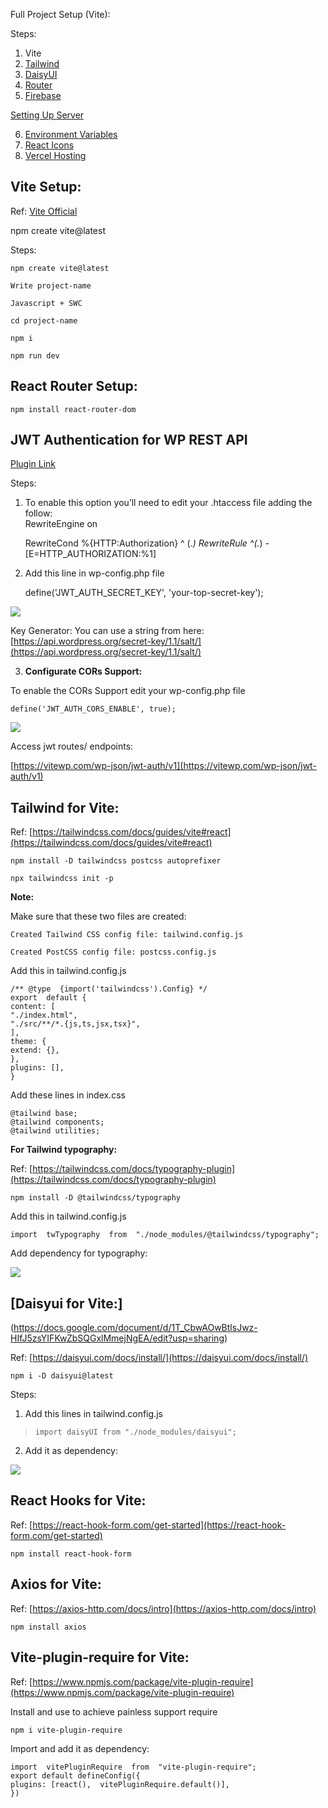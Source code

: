 Full Project Setup (Vite):

Steps:

1.  Vite
2.  [Tailwind](https://docs.google.com/document/d/1i-WR9UXd98Sa9qnZxd-IDYMnPlNAHmydK0AL9k8mNTQ/edit#bookmark=id.iox9ajg697z1)
3.  [DaisyUI](https://docs.google.com/document/d/1i-WR9UXd98Sa9qnZxd-IDYMnPlNAHmydK0AL9k8mNTQ/edit#bookmark=id.8a5wb78bf3qf)
4.  [Router](https://docs.google.com/document/d/1i-WR9UXd98Sa9qnZxd-IDYMnPlNAHmydK0AL9k8mNTQ/edit#bookmark=id.w0duf2shjq24)
5.  [Firebase](https://docs.google.com/document/d/1i-WR9UXd98Sa9qnZxd-IDYMnPlNAHmydK0AL9k8mNTQ/edit#bookmark=id.y1b5wllgxqe)

[Setting Up Server](https://docs.google.com/document/d/1i-WR9UXd98Sa9qnZxd-IDYMnPlNAHmydK0AL9k8mNTQ/edit#bookmark=id.da4f8u36pzg0)

6.  [Environment Variables](https://docs.google.com/document/d/15c91pO6V0_ITeV-Y5P46SKSRS7hU3wIVmpD0z0Vg2oc/edit?usp=sharing)
7.  [React Icons](https://docs.google.com/document/d/1i-WR9UXd98Sa9qnZxd-IDYMnPlNAHmydK0AL9k8mNTQ/edit#bookmark=id.3hb7wu8yy3ac)
8.  [Vercel Hosting](https://docs.google.com/document/d/1i-WR9UXd98Sa9qnZxd-IDYMnPlNAHmydK0AL9k8mNTQ/edit#bookmark=id.b5vjwsk9pmn)

## Vite Setup:

Ref: [Vite Official](https://vitejs.dev/guide/#scaffolding-your-first-vite-project)

npm create vite@latest

Steps:

    npm create vite@latest

    Write project-name

    Javascript + SWC

    cd project-name

    npm i

    npm run dev

## React Router Setup:

    npm install react-router-dom

## JWT Authentication for WP REST API

[Plugin Link](https://wordpress.org/plugins/jwt-authentication-for-wp-rest-api/)

Steps:

1.  To enable this option you’ll need to edit your .htaccess file adding the follow:  
    RewriteEngine on

    RewriteCond %{HTTP:Authorization} ^ (._)
    RewriteRule ^(._) - [E=HTTP_AUTHORIZATION:%1]

2.  Add this line in wp-config.php file

    define('JWT_AUTH_SECRET_KEY', 'your-top-secret-key');

![](https://lh3.googleusercontent.com/i3NpRGdWvA1qfeqFrPMx5js6Sg3Ocvtb8vlfQYXwDIwOQL64egFlXCFJiDKFn8Li2X7XTSttu4gm1iKmO29MI0mrg2eAy9gRHD69gx4X3AhpHMrIYqVoRkW_cjC5bPz1S6QIt7R4jyGpo1GcIkX3FHY)

Key Generator: You can use a string from here: [https://api.wordpress.org/secret-key/1.1/salt/](https://api.wordpress.org/secret-key/1.1/salt/)

3.  **Configurate CORs Support:**

To enable the CORs Support edit your wp-config.php file

    define('JWT_AUTH_CORS_ENABLE', true);

![](https://lh4.googleusercontent.com/F1ePqQf-p77GIKHn9C4g6-xSZFRMtMc2EomOnmyLGYrkc4WCs2og2CO8zsI8NiY_NdEjDJgdFokLrlbuvWhc-netA4jYQUL5rHAdiVtd58Cca3Orald04uT3gPgp58mJhzMhTpxlnKtFgfzvtrVvE3k)

Access jwt routes/ endpoints:

[https://vitewp.com/wp-json/jwt-auth/v1](https://vitewp.com/wp-json/jwt-auth/v1)

## Tailwind for Vite:

Ref: [https://tailwindcss.com/docs/guides/vite#react](https://tailwindcss.com/docs/guides/vite#react)

    npm install -D tailwindcss postcss autoprefixer

    npx tailwindcss init -p

**Note:**

Make sure that these two files are created:

    Created Tailwind CSS config file: tailwind.config.js

    Created PostCSS config file: postcss.config.js

Add this in tailwind.config.js

    /** @type  {import('tailwindcss').Config} */
    export  default {
    content: [
    "./index.html",
    "./src/**/*.{js,ts,jsx,tsx}",
    ],
    theme: {
    extend: {},
    },
    plugins: [],
    }

Add these lines in index.css

    @tailwind base;
    @tailwind components;
    @tailwind utilities;

**For Tailwind typography:**

Ref: [https://tailwindcss.com/docs/typography-plugin](https://tailwindcss.com/docs/typography-plugin)

    npm install -D @tailwindcss/typography

Add this in tailwind.config.js

    import  twTypography  from  "./node_modules/@tailwindcss/typography";

Add dependency for typography:

![](https://lh6.googleusercontent.com/PsZEPI0suNt8G-ATfeSMrxCOp9ultyl4p0mqohs5dTqpRJ8FRYl0z9_YUAd-NWAGAn3QF1ZSKqxf9eMptjO7OYuId6gUPU3XseHEbgGpi_vKyVyMwDnJi39-LmjI9evG-UHlGAG0_nQsZu90pUNcNtA)

## [Daisyui for Vite:]

(https://docs.google.com/document/d/1T_CbwAOwBtlsJwz-HIfJ5zsYIFKwZbSQGxlMmejNgEA/edit?usp=sharing)

Ref: [https://daisyui.com/docs/install/](https://daisyui.com/docs/install/)

    npm i -D daisyui@latest

Steps:

1.  Add this lines in tailwind.config.js

> `import daisyUI from "./node_modules/daisyui";`

2.  Add it as dependency:

![](https://lh4.googleusercontent.com/aNmf2coF7_SEjG7oO5E8zZnNixRjpojr05rCx_J3uezCiu5oHn8bAVsAC1Y5N8oeyxYphkmQvbkRPZ48LrJ010EXmnejRkUWC-600VGb71D4F1n8gRr04OySe55k0L2oMrVIuSBMTNil0yWFlWqffzU)

## React Hooks for Vite:

Ref: [https://react-hook-form.com/get-started](https://react-hook-form.com/get-started)

    npm install react-hook-form

## Axios for Vite:

Ref: [https://axios-http.com/docs/intro](https://axios-http.com/docs/intro)

    npm install axios

## Vite-plugin-require for Vite:

Ref: [https://www.npmjs.com/package/vite-plugin-require](https://www.npmjs.com/package/vite-plugin-require)

Install and use to achieve painless support require

    npm i vite-plugin-require

Import and add it as dependency:

    import  vitePluginRequire  from  "vite-plugin-require";
    export default defineConfig({
    plugins: [react(),  vitePluginRequire.default()],
    })
